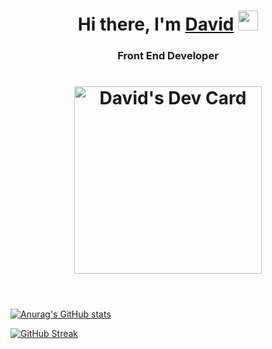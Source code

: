 
<h1 align="center">Hi there, I'm <a href="https://daniilshat.ru/" target="_blank">David</a> 
<img src="https://github.com/blackcater/blackcater/raw/main/images/star.gif" height="32"/></h1>
<h3 align="center"> Front End Developer</h3>


<header> 
      <h1> <a href="https://app.daily.dev/david420I"><img src="https://api.daily.dev/devcards/9bde83d895174f239c8437fc9e5624a4.png?r=azz" width="300" alt="David's Dev Card"/></a></h1>
</header>



[![Anurag's GitHub stats](https://github-readme-stats.vercel.app/api?username=Dev420I)](https://github.com/anuraghazra/github-readme-stats)

[![GitHub Streak](http://github-readme-streak-stats.herokuapp.com?user=Dev420I&theme=tokyonight)](https://git.io/streak-stats)

